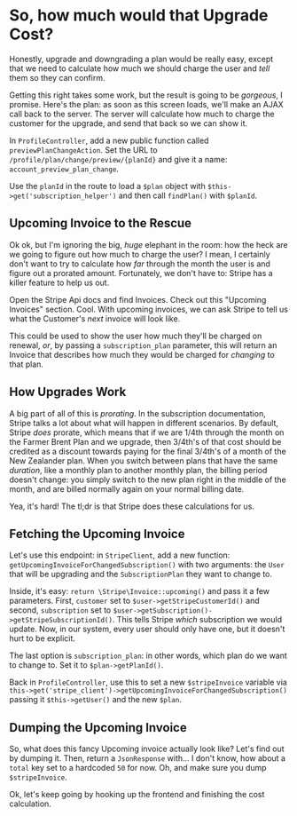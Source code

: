 # So, how much would that Upgrade Cost?

Honestly, upgrade and downgrading a plan would be really easy, except that we
need to calculate how much we should charge the user and *tell* them so they can
confirm.

Getting this right takes some work, but the result is going to be *gorgeous*, I
promise. Here's the plan: as soon as this screen loads, we'll make an AJAX call back
to the server. The server will calculate how much to charge the customer
for the upgrade, and send that back so we can show it.

In `ProfileController`, add a new public function called `previewPlanChangeAction`.
Set the URL to `/profile/plan/change/preview/{planId}` and give it a name:
`account_preview_plan_change`.

Use the `planId` in the route to load a `$plan` object with `$this->get('subscription_helper')`
and then call `findPlan()` with `$planId`.

## Upcoming Invoice to the Rescue

Ok ok, but I'm ignoring the big, *huge* elephant in the room: how the heck are we
going to figure out how much to charge the user? I mean, I certainly don't want to
try to calculate how *far* through the month the user is and figure out a prorated
amount. Fortunately, we don't have to: Stripe has a killer feature to help us out.

Open the Stripe Api docs and find Invoices. Check out this "Upcoming Invoices" section.
Cool. With upcoming invoices, we can ask Stripe to tell us what the Customer's
*next* invoice will look like.

This could be used to show the user how much they'll be charged on renewal, *or*,
by passing a `subscription_plan` parameter, this will return an Invoice that describes
how much they would be charged for *changing* to that plan.

## How Upgrades Work

A big part of all of this is *prorating*. In the subscription documentation, Stripe
talks a lot about what will happen in different scenarios. By default, Stripe *does*
prorate, which means that if we are 1/4th through the month on the Farmer Brent
Plan and we upgrade, then 3/4th's of that cost should be credited as a discount
towards paying for the final 3/4th's of a month of the New Zealander plan. When you
switch between plans that have the same *duration*, like a monthly plan to another
monthly plan, the billing period doesn't change: you simply switch to the new plan
right in the middle of the month, and are billed normally again on your normal billing
date.

Yea, it's hard! The tl;dr is that Stripe does these calculations for us.

## Fetching the Upcoming Invoice

Let's use this endpoint: in `StripeClient`, add a new function:
`getUpcomingInvoiceForChangedSubscription()` with two arguments: the `User` that
will be upgrading and the `SubscriptionPlan` they want to change to.

Inside, it's easy: `return \Stripe\Invoice::upcoming()` and pass it a few parameters.
First, `customer` set to `$user->getStripeCustomerId()` and second, `subscription`
set to `$user->getSubscription()->getStripeSubscriptionId()`. This tells Stripe *which*
subscription we would update. Now, in our system, every user should only have one,
but it doesn't hurt to be explicit.

The last option is `subscription_plan`: in other words, which plan do we want to
change to. Set it to `$plan->getPlanId()`.

Back in `ProfileController`, use this to set a new `$stripeInvoice` variable via
`this->get('stripe_client')->getUpcomingInvoiceForChangedSubscription()` passing
it `$this->getUser()` and the new `$plan`.

## Dumping the Upcoming Invoice

So, what does this fancy Upcoming invoice actually look like? Let's find out by
dumping it. Then, return a `JsonResponse` with... I don't know, how about a `total`
key set to a hardcoded `50` for now. Oh, and make sure you dump `$stripeInvoice`.

Ok, let's keep going by hooking up the frontend and finishing the cost calculation.
